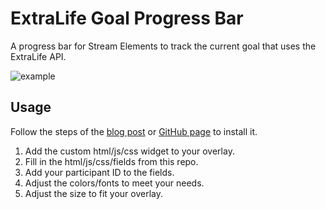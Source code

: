 # ExtraLife Goal Progress Bar

A progress bar for Stream Elements to track the current goal that uses the ExtraLife API.

![example](/example.png)

## Usage

Follow the steps of the [blog post](https://blog.streamelements.com/how-can-you-become-a-code-guru-87071f223e1b) or [GitHub page](https://github.com/StreamElements/widgets) to install it.

1. Add the custom html/js/css widget to your overlay.
2. Fill in the html/js/css/fields from this repo.
3. Add your participant ID to the fields.
4. Adjust the colors/fonts to meet your needs.
5. Adjust the size to fit your overlay.
